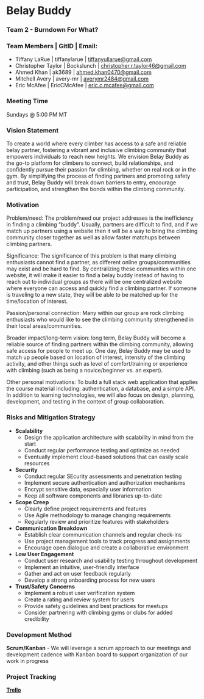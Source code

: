 # Belay Buddy
### Team 2 - Burndown For What?

### Team Members | GitID | Email:
* Tiffany LaRue | tiffanylarue | tiffanyullarue@gmail.com
* Christopher Taylor | Bockslunch | christopher.r.taylor46@gmail.com
* Ahmed Khan | ak3689 | ahmed.khan0470@gmail.com
* Mitchell Avery | avery-mr | averymr2484@gmail.com
* Eric McAfee | EricCMcAfee | eric.c.mcafee@gmail.com

### Meeting Time
Sundays @ 5:00 PM MT

### Vision Statement
To create a world where every climber has access to a safe and reliable belay partner, fostering a vibrant and inclusive climbing community that empowers individuals to reach new heights. We envision Belay Buddy as the go-to platform for climbers to connect, build relationships, and confidently pursue their passion for climbing, whether on real rock or in the gym. By simplifying the process of finding partners and promoting safety and trust, Belay Buddy will break down barriers to entry, encourage participation, and strengthen the bonds within the climbing community.

### Motivation
Problem/need: The problem/need our project addresses is the inefficiency in finding a climbing “buddy”. Usually, partners are difficult to find, and if we match up partners using a website then it will be a way to bring the climbing community closer together as well as allow faster matchups between climbing partners.

Significance: The significance of this problem is that many climbing enthusiasts cannot find a partner, as different online groups/communities may exist and be hard to find. By centralizing these communities within one website, it will make it easier to find a belay buddy instead of having to reach out to individual groups as there will be one centralized website where everyone can access and quickly find a climbing partner. If someone is traveling to a new state, they will be able to be matched up for the time/location of interest.

Passion/personal connection: Many within our group are rock climbing enthusiasts who would like to see the climbing community strengthened in their local areas/communities.

Broader impact/long-term vision: long term, Belay Buddy will become a reliable source of finding partners within the climbing community, allowing safe access for people to meet up. One day, Belay Buddy may be used to match up people based on location of interest, intensity of the climbing activity, and other things such as level of comfort/training or experience with climbing (such as being a novice/beginner vs. an expert).

Other personal motivations: To build a full stack web application that applies the course material including: authentication, a database, and a simple API. In addition to learning technologies, we will also focus on design, planning, development, and testing in the context of group collaboration.

### Risks and Mitigation Strategy
* __Scalability__
  *   Design the application architecture with scalability in mind from the start
  *   Conduct regular performance testing and optimize as needed
  *   Eventually implement cloud-based solutions that can easily scale resources
* __Security__
  *   Conduct regular SEcurity assessments and penetration testing
  *   Implement secure authentication and authorization mechanisms
  *   Encrypt sensitive data, especially user information
  *   Keep all software components and libraries up-to-date
* __Scope Creep__
  *   Clearly define project requirements and features
  *   Use Agile methodology to manage changing requirements
  *   Regularly review and prioritize features with stakeholders
* __Communication Breakdown__
  *   Establish clear communication channels and regular check-ins
  *   Use project management tools to track progress and assignments
  *   Encourage open dialogue and create a collaborative environment
* __Low User Engagement__
  *   Conduct user research and usability testing throughout development
  *   Implement an intuitive, user-friendly interface
  *   Gather and act on user feedback regularly
  *   Develop a strong onboarding process for new users
* __Trust/Safety Concerns__
  *   Implement a robust user verification system
  *   Create a rating and review system for users
  *   Provide safety guidelines and best practices for meetups
  *   Consider partnering with climbing gyms or clubs for added credibility

### Development Method
__Scrum/Kanban__ - We will leverage a scrum approach to our meetings and development cadence with Kanban board to support organization of our work in progress

### Project Tracking
[__Trello__](https://trello.com/b/5rAkctW2/burndown-for-what)
